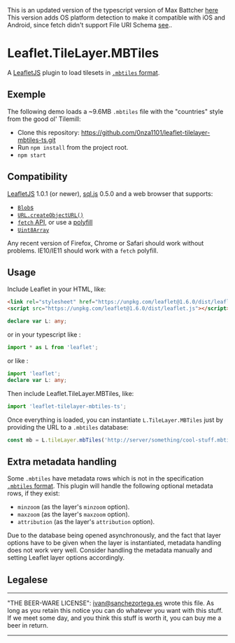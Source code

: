 This is an updated version of the typescript version of Max Battcher [here](https://gitlab.com/WorldMaker/Leaflet.TileLayer.MBTiles)
This version adds OS platform detection to make it compatible with iOS and Android, since fetch didn't support File URI Schema [see](https://github.com/github/fetch/pull/92#issuecomment-140665932)..

# Leaflet.TileLayer.MBTiles

A [LeafletJS](http://www.leafletjs.com) plugin to load tilesets in [`.mbtiles` format](https://github.com/mapbox/mbtiles-spec).

## Exemple

The following demo loads a ~9.6MB `.mbtiles` file with the "countries" style from the good ol' Tilemill:

* Clone this repository: https://github.com/0nza1101/leaflet-tilelayer-mbtiles-ts.git
* Run `npm install` from the project root.
* `npm start`

## Compatibility

[LeafletJS](http://www.leafletjs.com) 1.0.1 (or newer), [sql.js](https://github.com/sql-js/sql.js) 0.5.0 and a web browser that supports:

* [`Blob`s](https://developer.mozilla.org/en-US/docs/Web/API/Blob)
* [`URL.createObjectURL()`](https://developer.mozilla.org/en-US/docs/Web/API/URL/createObjectURL)
* [`fetch` API](https://developer.mozilla.org/en-US/docs/Web/API/Fetch_API), or use a [polyfill](https://github.com/github/fetch)
* [`Uint8Array`](https://developer.mozilla.org/en-US/docs/Web/JavaScript/Reference/Global_Objects/Uint8Array)

Any recent version of Firefox, Chrome or Safari should work without problems. IE10/IE11 should work with a `fetch` polyfill.

## Usage

Include Leaflet in your HTML, like:

```html
<link rel="stylesheet" href="https://unpkg.com/leaflet@1.6.0/dist/leaflet.css" />
<script src="https://unpkg.com/leaflet@1.6.0/dist/leaflet.js"></script>
```
```typescript
declare var L: any;
```

or in your typescript like :

```typescript
import * as L from 'leaflet';
```

or like :

```typescript
import 'leaflet';
declare var L: any;
```

Then include Leaflet.TileLayer.MBTiles, like:

```ts
import 'leaflet-tilelayer-mbtiles-ts';
```

Once everything is loaded, you can instantiate `L.TileLayer.MBTiles` just by providing
the URL to a `.mbtiles` database:

```js
const mb = L.tileLayer.mbTiles('http://server/something/cool-stuff.mbtiles').addTo(map);
```

## Extra metadata handling

Some `.mbtiles` have metadata rows which is not in the specification [`.mbtiles` format](https://github.com/mapbox/mbtiles-spec).
This plugin will handle the following optional metadata rows, if they exist:

* `minzoom` (as the layer's `minzoom` option).
* `maxzoom` (as the layer's `maxzoom` option).
* `attribution` (as the layer's `attribution` option).

Due to the database being opened asynchronously, and the fact that layer options
have to be given when the layer is instantiated, metadata handling does not work
very well. Consider handling the metadata manually and setting Leaflet layer options accordingly.


## Legalese

----------------------------------------------------------------------------

"THE BEER-WARE LICENSE":
<ivan@sanchezortega.es> wrote this file. As long as you retain this notice you
can do whatever you want with this stuff. If we meet some day, and you think
this stuff is worth it, you can buy me a beer in return.

----------------------------------------------------------------------------

